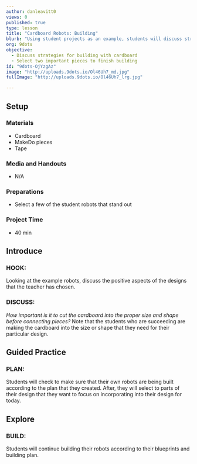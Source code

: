 ```yaml
---
author: danleavitt0
views: 0
published: true
type: lesson
title: "Cardboard Robots: Building"
blurb: "Using student projects as an example, students will discuss strategies for successfully building their robot and put them into practice."
org: 9dots
objective: 
  - Discuss strategies for building with cardboard
  - Select two important pieces to finish building
id: "9dots-OjYzgAz"
image: "http://uploads.9dots.io/Ol46Uh7_md.jpg"
fullImage: "http://uploads.9dots.io/Ol46Uh7_lrg.jpg"

---
```


## Setup

### Materials 

- Cardboard
- MakeDo pieces
- Tape

### Media and Handouts

- N/A

### Preparations

- Select a few of the student robots that stand out

### Project Time 

- 40 min

## Introduce

### HOOK:
Looking at the example robots, discuss the positive aspects of the designs that the teacher has chosen. 

### DISCUSS:
_How important is it to cut the cardboard into the proper size and shape before connecting pieces?_
Note that the students who are succeeding are making the cardboard into the size or shape that they need for their particular design.

## Guided Practice

### PLAN:
Students will check to make sure that their own robots are being built according to the plan that they created. After, they will select to parts of their design that they want to focus on incorporating into their design for today.

## Explore

### BUILD:
Students will continue building their robots according to their blueprints and building plan.
